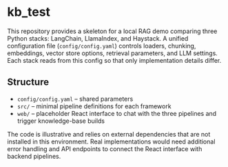 # kb_test

This repository provides a skeleton for a local RAG demo comparing three Python stacks: LangChain, LlamaIndex, and Haystack. A unified configuration file (`config/config.yaml`) controls loaders, chunking, embeddings, vector store options, retrieval parameters, and LLM settings. Each stack reads from this config so that only implementation details differ.

## Structure

- `config/config.yaml` – shared parameters
- `src/` – minimal pipeline definitions for each framework
- `web/` – placeholder React interface to chat with the three pipelines and trigger knowledge-base builds

The code is illustrative and relies on external dependencies that are not installed in this environment. Real implementations would need additional error handling and API endpoints to connect the React interface with backend pipelines.

